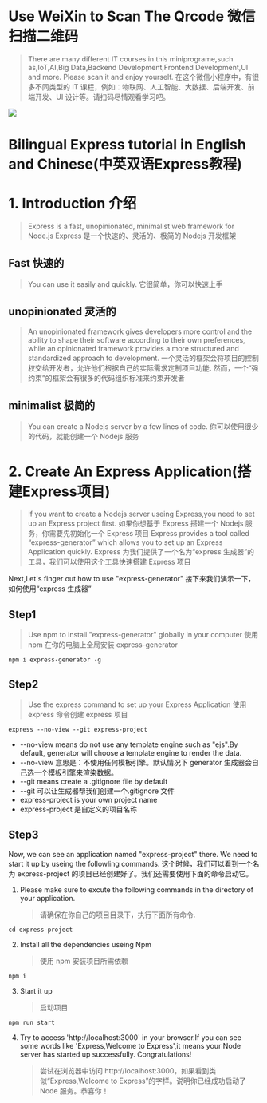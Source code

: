 # Use WeiXin to Scan The Qrcode 微信扫描二维码

> There are many different IT courses in this miniprograme,such as,IoT,AI,Big Data,Backend Development,Frontend Development,UI and more. Please scan it and enjoy yourself.
> 在这个微信小程序中，有很多不同类型的 IT 课程，例如：物联网、人工智能、大数据、后端开发、前端开发、UI 设计等。请扫码尽情观看学习吧。

![](D:\cn-en-course\express-project\qrcode.png)

# Bilingual Express tutorial in English and Chinese(中英双语Express教程)

# 1. Introduction 介绍

> Express is a fast, unopinionated, minimalist web framework for Node.js
> Express 是一个快速的、灵活的、极简的 Nodejs 开发框架

## Fast 快速的

> You can use it easily and quickly.
> 它很简单，你可以快速上手

## unopinionated 灵活的

> An unopinionated framework gives developers more control and the ability to shape their software according to their own preferences, while an opinionated framework provides a more structured and standardized approach to development.
> 一个灵活的框架会将项目的控制权交给开发者，允许他们根据自己的实际需求定制项目功能.
> 然而，一个“强约束”的框架会有很多的代码组织标准来约束开发者

## minimalist 极简的

> You can create a Nodejs server by a few lines of code.
> 你可以使用很少的代码，就能创建一个 Nodejs 服务

# 2. Create An Express Application(搭建Express项目)

> If you want to create a Nodejs server useing Express,you need to set up an Express project first.
> 如果你想基于 Express 搭建一个 Nodejs 服务，你需要先初始化一个 Express 项目
> Express provides a tool called “express-generator” which allows you to set up an Express Application quickly.
> Express 为我们提供了一个名为“express 生成器”的工具，我们可以使用这个工具快速搭建 Express 项目

Next,Let's finger out how to use "express-generator"
接下来我们演示一下，如何使用“express 生成器”

## Step1

> Use npm to install "express-generator" globally in your computer
> 使用 npm 在你的电脑上全局安装 express-generator

```
npm i express-generator -g
```

## Step2

> Use the express command to set up your Express Application
> 使用 express 命令创建 express 项目

```
express --no-view --git express-project
```

- --no-view means do not use any template engine such as "ejs".By default, generator will choose a template engine to render the data.
- --no-view 意思是：不使用任何模板引擎。默认情况下 generator 生成器会自己选一个模板引擎来渲染数据。
- --git means create a .gitignore file by default
- --git 可以让生成器帮我们创建一个.gitignore 文件
- express-project is your own project name
- express-project 是自定义的项目名称

## Step3

Now, we can see an application named "express-project" there. We need to start it up by useing the followling commands.
这个时候，我们可以看到一个名为 express-project 的项目已经创建好了。我们还需要使用下面的命令启动它。

1. Please make sure to excute the following commands in the directory of your application.
   > 请确保在你自己的项目目录下，执行下面所有命令.

```
cd express-project
```

2. Install all the dependencies useing Npm
   > 使用 npm 安装项目所需依赖

```
npm i
```

3. Start it up
   > 启动项目

```
npm run start
```

4. Try to access 'http://localhost:3000' in your browser.If you can see some words like 'Express,Welcome to Express',it means your Node server has started up successfully. Congratulations!
   > 尝试在浏览器中访问 http://localhost:3000，如果看到类似“Express,Welcome to Express”的字样。说明你已经成功启动了 Node 服务。恭喜你！
